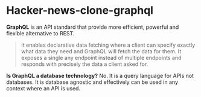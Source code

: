 # Hacker-news-clone-graphql

**GraphQL** is an API standard that provide more efficient, powerful and flexible alternative to REST.

> It enables declarative data fetching where a client can specify exactly what data they need and GraphQL will fetch the data for them. It exposes a single any endpoint instead of multiple endpoints and responds with precisely the data a client asked for.

**Is GraphQL a database technology?**
No. It is a query language for APIs not databases.
It is database agnostic and effectively can be used in any context where an API is used.
